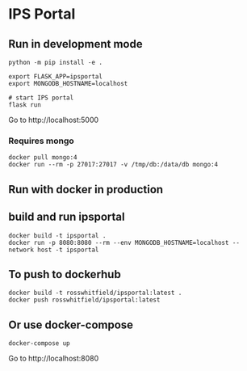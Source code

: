 # IPS Portal

## Run in development mode

```shell
python -m pip install -e .

export FLASK_APP=ipsportal
export MONGODB_HOSTNAME=localhost

# start IPS portal
flask run
```

Go to http://localhost:5000

### Requires mongo

```shell
docker pull mongo:4
docker run --rm -p 27017:27017 -v /tmp/db:/data/db mongo:4
```

## Run with docker in production

## build and run ipsportal

```shell
docker build -t ipsportal .
docker run -p 8080:8080 --rm --env MONGODB_HOSTNAME=localhost --network host -t ipsportal
```

## To push to dockerhub

```shell
docker build -t rosswhitfield/ipsportal:latest .
docker push rosswhitfield/ipsportal:latest
```

## Or use docker-compose

```shell
docker-compose up
```

Go to http://localhost:8080
